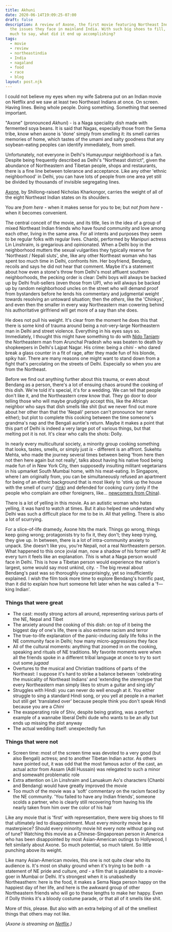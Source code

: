 ```yaml
---
title: Akhuni
date: 2020-06-14T19:09:25-07:00
draft: false
description: A review of Axone, the first movie featuring Northeast Indians and
  the issues they face in mainland India. With such big shoes to fill, and so
  much to say, what did it end up accomplishing?
tags:
  - movie
  - review
  - northeastindia
  - India
  - nagaland
  - food
  - race
  - blog
layout: post.njk
---
```

I could not believe my eyes when my wife Sabrena put on an Indian movie on Netflix and we saw at least two Northeast Indians at once. On screen. Having lines. Being whole people. Doing something. Something that seemed important.

"Axone" (pronounced _Akhuni_) - is a Naga speciality dish made with fermented soya beans. It is said that Nagas, especially those from the Sema tribe, know when axone is 'done' simply from smelling it: its smell carries memories of home, which tastes of the umami and salty goodness that any soybean-eating peoples can identify immediately, from smell.

Unfortunately, not everyone in Delhi's Humayunpur neighborhood is a fan. Despite being frequently described as Delhi's "Northeast district", given the abundance of Northeastern and Tibetan people, shops and restaurants, there is a fine line between tolerance and acceptance. Like any other 'ethnic neighborhood' in Delhi, you can have lots of people from one area yet still be divided by thousands of invisible segregating lines. 

[Axone](https://www.youtube.com/watch?v=jAW1U8PLwY0), by Shillong-raised Nicholas Kharkongor, carries the weight of all of the eight Northeast Indian states on its shoulders. 

You are *from here* - when it makes sense for you to be; but *not from here* - when it becomes convenient. 

The central conceit of the movie, and its title, lies in the idea of a group of mixed Northeast Indian friends who have found community and love among each other, living in the same area. For all intents and purposes they seem to be regular folks with regular lives. Chanbi, performed by Manipuri actress Lin Linshraim, is gregarious and opinionated. When a Delhi boy in the neighborhood mutters the sexual vulgarities they typically reserve for 'Northeast / Nepali sluts', she, like any other Northeast woman who has spent too much time in Delhi, confronts him. Her boyfriend, Bendang, recoils and says he did not hear that comment. Maybe it's a statement about how even a stone's throw from Delhi's most affluent southern neighborhoods, the pecking order is clear: Delhi boys will always be backed up by Delhi fruit-sellers (even those from UP), who will always be backed up by random neighborhood uncles on the street who will demand proof from bystanders before he lends his commentary and judgmental weight towards resolving an untoward situation; then the *others*, like the 'Chinkys', and even then the smaller in every way Northeastern man cowering behind his authoritative girlfriend will get more of a say than she does. 

He does not pull his weight. It's clear from the moment he does this that there is some kind of trauma around being a not-very-large Northeastern man in Delhi and street violence. Everything in his eyes says so. Immediately, I thought this might have something to do with [Nido Taniam](https://www.indiatoday.in/india/northeast/story/northeast-arunachal-student-nido-taniam-murder-by-lajpat-nagar-shopkeepers-racial-slur-hair-colour-179255-2014-01-31): the Northeastern man from Arunchal Pradesh who was beaten to death by shopkeepers in Delhi's Lajpat Nagar. His crime: being a *chini* - who dared break a glass counter in a fit of rage, after they made fun of his blonde, spiky hair. There are many reasons one might want to stand down from a fight that's percolating on the streets of Delhi. Especially so when you are from the Northeast.

Before we find out anything further about this trauma, or even about Bendang as a person, there's a lot of ensuing chaos around the cooking of this dish. We're told it's special, it's for a wedding. We can tell that people don't like it, and the Northeastern crew know that. They go door to door telling those who will maybe grudgingly accept this, like the African neighbor who says that dish smells like shit (but we never find out more about her other than that the 'Nepali' person can't pronounce her name either); but plot to complete this cooking between the time someone's grandma's nap and the Bengali auntie's return. Maybe it makes a point that this part of Delhi is indeed a very large pot of various things, but that melting pot it is not. It's clear who calls the shots: Dolly.

In nearly every multicultural society, a minority group cooking something that looks, tastes, smells, or simply just *is* - different is an affront. Sukehtu Mehta, who made the journey several times between being 'from here then not then here again but not really', talks about having his native food being made fun of in New York City, then supposedly insulting militant vegetarians in his upmarket South Mumbai home, with his meat-eating. In Singapore, where I am originally from, you can be simultaneously refused an apartment for being of an ethnic background that is most likely to 'stink up the house with the smell of curry' ([link](https://qz.com/india/768706/the-racist-reality-of-house-hunting-in-singapore-sorry-your-wife-is-indian/)) and defended for cooking curry (only if the people who complain are other foreigners, like... [newcomers from China](https://eresources.nlb.gov.sg/infopedia/articles/SIP_2015-05-11_105734.html)). 

There is a lot of yelling in this movie. As an autistic woman who hates yelling, it was hard to watch at times. But it also helped me understand why Delhi was such a difficult place for me to be in. All that yelling. There is also a lot of scurrying.

For a slice-of-life dramedy, Axone hits the mark. Things go wrong, things keep going wrong; protagonists try to fix it, they don't; they keep trying, they give up. In between, there is a lot of intra-community anxiety to unpack. She doesn't like you, you're Nepali, not a real Northeastern person. What happened to this once jovial man, now a shadow of his former self? At every turn it feels like an explanation. *This* is what a Naga person would face in Delhi. This is how a Tibetan person would experience the nation's largest, some would say most unkind, city. - The big reveal about Bendang's past was so thoroughly unsurprisingly, yet so insufficiently explained. I wish the film took more time to explore Bendang's horrific past, than it did to explain how hurt someone felt later when he was called a 'f—king Indian'. 

### Things that were great

 - The cast: mostly strong actors all around, representing various parts of the NE, Nepal and Tibet
 - The anxiety around the cooking of this dish: on top of it being the biggest day of one's life, there is also extreme racism and terror
 - The true-to-life explanation of the panic-inducing daily life folks in the NE community face in Delhi; how many micro-aggressions they face
 - All of the cultural moments: anything that zoomed in on the cooking, speaking and rituals of NE traditions. My favorite moments were when all the friends spoke in a different tribal language at once to try to sort out some *jugaad*
 - Overtures to the musical and Christian traditions of parts of the Northeast: I suppose it's hard to strike a balance between 'celebrating the musicality of Northeast Indians' and 'extending the stereotype that every Northeastern man simply likes to strum a guitar and sing idly'
 - Struggles with Hindi: you can never do well enough at it. You either struggle to sing a standard Hindi song, or you yell at people in a market but still get 'translated over' because people think you don't speak Hindi because you are a *Chini*
 - The exasperating role of Shiv, despite being grating, was a perfect example of a wannabe liberal Delhi dude who wants to be an ally but ends up missing the plot anyway
 - The actual wedding itself: unexpectedly fun

### Things that were not

 - Screen time: most of the screen time was devoted to a very good (but also Bengali) actress; and to another Tibetan Indian actor. As others have pointed out, it was odd that the most famous actor of the cast, an actual actor from Assam (Adil Hussain) was relegated to such a minor and somewaht problematic role
 - Extra attention on Lin Linshraim and Lanuakum Ao's characters (Chanbi and Bendang) would have greatly improved the movie
 - Too much of the movie was a 'soft' commentary on the racism faced by the NE community. 'You failed to have any Indian friends', someone scolds a partner, who is clearly still recovering from having his life nearly taken from him over the color of his hair

Like any movie that is 'first' with representation, there were big shoes to fill that ultimately led to disappointment. Must every minority movie be a masterpiece? Should every minority movie hit every note without going out of tune? Watching this movie as a Chinese-Singaporean person in America who has been disappointed by most Asian-American outings to Hollywood, I felt similarly about Axone. So much potential, so much talent. So little punching above its weight.

Like many Asian-American movies, this one is not quite clear who its audience is. It's most on shaky ground when it's trying to be *both* - a statement of NE pride and culture, *and* - a film that is palatable to a movie-goer in Mumbai or Delhi. It's strongest when it is unabashedly Northeasthern: here is the food, it makes a Sema Naga person happy on the happiest day of her life, and here is the awkward group of other Northeastern friends who will go to these lengths to make her happy. Even if Dolly thinks it's a bloody costume parade, or that all of it smells like shit. 

More of this, please. But also with an extra helping of all of the smelliest things that others may not like. 

(*Axone is streaming on [Netflix](https://www.netflix.com/title/81144457).)*
